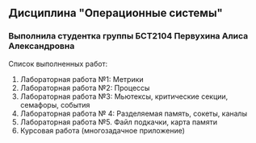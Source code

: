 ## Дисциплина "Операционные системы"

### Выполнила студентка группы БСТ2104 Первухина Алиса Александровна

Список выполненных работ: 
1. Лабораторная работа №1: Метрики 
2. Лабораторная работа №2: Процессы
3. Лабораторная работа №3: Мьютексы, критические секции, семафоры, события
4. Лабораторная работа № 4: Разделяемая память, сокеты, каналы
5. Лабораторная работа №5. Файл подкачки, карта памяти
6. Курсовая работа (многозадачное приложение)
